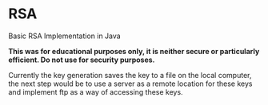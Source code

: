 # RSA
Basic RSA Implementation in Java

**This was for educational purposes only, it is neither secure or particularly efficient. Do not use for security purposes.**

Currently the key generation saves the key to a file on the local computer, the 
next step would be to use a server as a remote location for these keys and 
implement ftp as a way of accessing these keys.
